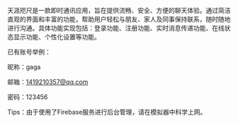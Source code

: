 天涯咫尺是一款即时通讯应用，旨在提供流畅、安全、方便的聊天体验。通过简洁直观的界面和丰富的功能，帮助用户轻松与朋友、家人及同事保持联系，随时随地进行沟通。具体功能实现包括：登录功能、注册功能、实时消息传递功能、在线状态显示功能、个性化设置等功能。

已有账号举例：

昵称：gaga

邮箱：1419210357@qq.com

密码：123456

Tips：由于使用了Firebase服务进行后台管理，请在模拟器中科学上网。
